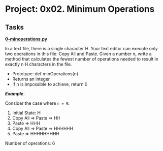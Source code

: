 # Project: 0x02. Minimum Operations

## Tasks

**[0-minoperations.py](./0-minoperations.py)**


In a text file, there is a single character H. Your text editor can execute only two operations in this file: Copy All and Paste. Given a number n, write a method that calculates the fewest number of operations needed to result in exactly n H characters in the file.

- Prototype: def minOperations(n)
- Returns an integer
- If n is impossible to achieve, return 0

***Example***:

Consider the case where `n = 9`:

1. Initial State: H
2. Copy All => Paste => HH
3. Paste => HHH
4. Copy All => Paste => HHHHHH
5. Paste => HHHHHHHHH

Number of operations: 6

